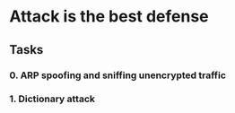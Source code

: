 # Attack is the best defense

## Tasks
### 0. ARP spoofing and sniffing unencrypted traffic

### 1. Dictionary attack